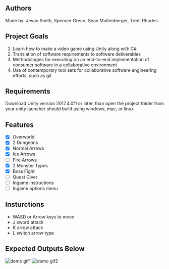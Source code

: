 ## Authors
Made by: Jevan Smith, Spencer Greco, 
Sean Multenberger, Trent Rhodes

## Project Goals
1. Learn how to make a video game using Unity along with C#
2. Translation of software requirements to software deliverables
3. Methodologies for executing on an end-to-end implementation of consumer software in a collaborative environment
4. Use of contemporary tool sets for collaborative software engineering efforts, such as git

## Requirements
Download Unity version 2017.4.0f1 or later, than open the project folder from your unity launcher
should build using windows, mac, or linux

## Features
- [x] Overworld
- [x] 2 Dungeons
- [x] Normal Arrows
- [x] Ice Arrows
- [ ] Fire Arrows
- [x] 2 Monster Types
- [x] Boss Fight
- [ ] Quest Giver
- [ ] Ingame instructions
- [ ] Ingame options menu

## Insturctions
- WASD or Arrow keys to move
- J sword attack
- K arrow attack
- L switch arrow type

## Expected Outputs Below
![demo gif1](ezgif-2-81c767a3c833.gif)
![demo gif2](ezgif-2-2062d55724cf.gif)
